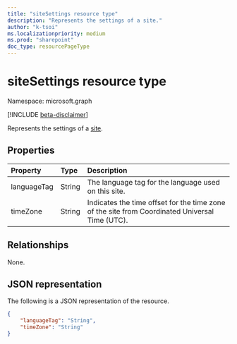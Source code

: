 ```yaml
---
title: "siteSettings resource type"
description: "Represents the settings of a site."
author: "k-tsoi"
ms.localizationpriority: medium
ms.prod: "sharepoint"
doc_type: resourcePageType
---
```


# siteSettings resource type

Namespace: microsoft.graph

[!INCLUDE [beta-disclaimer](../../includes/beta-disclaimer.md)]

Represents the settings of a [site].

## Properties

|Property|Type|Description|
|:---|:---|:---|
|languageTag|String|The language tag for the language used on this site.|
|timeZone|String|Indicates the time offset for the time zone of the site from Coordinated Universal Time (UTC).|

## Relationships

None.

## JSON representation

The following is a JSON representation of the resource.
<!-- {
  "blockType": "resource",
  "@odata.type": "microsoft.graph.sitesettings"
}
-->
``` json
{
    "languageTag": "String",
    "timeZone": "String"
}
```

[site]: site.md